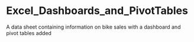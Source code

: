 # Excel_Dashboards_and_PivotTables
A data sheet containing information on bike sales with a dashboard and pivot tables added
